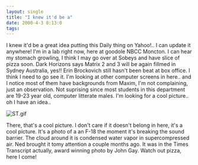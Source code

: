 ```yaml
---
layout: single
title: "I knew it'd be a"
date: 2000-4-3 8:13:0
tags: 
---
```


I knew it'd be a great idea putting this Daily thing on Yahoo!.. I can update it anywhere! I'm in a lab right now, here at goodole NBCC Moncton. I can hear my stomach growling, I think I may go over at Sobeys and have slice of pizza soon. Dark Horizons says Matrix 2 and 3 will be again fillmed in Sydney Australia, yes!! Erin Brockovich still hasn't been beat at box office. I think I need to go see it. I'm looking at other computer screens in here.. and I notice most of them have backgrounds from Maxim, I'm not complaining, just an observation. Not suprising since most students in this department are 19-23 year old, computer litterate males. I'm looking for a cool picture.. oh I have an idea..



![ST.gif][1]






There, that's a cool picture. I don't care if it doesn't belong in here, it's a cool picture. It's a photo of a an F-18 the moment it's breaking the sound barrier. The cloud around it is condensed water vapor in supercompressed air. Ned brought it tomy attention a couple months ago. It was in the Times Transcript actually, award winning photo by John Gay. Watch out pizza, here I come!



   [1]: http://4.bp.blogspot.com/-C7xLOWjZeg0/Tn0P9mtXdwI/AAAAAAAAAMw/tE7AaEhjJZg/s1600/ST.gif

